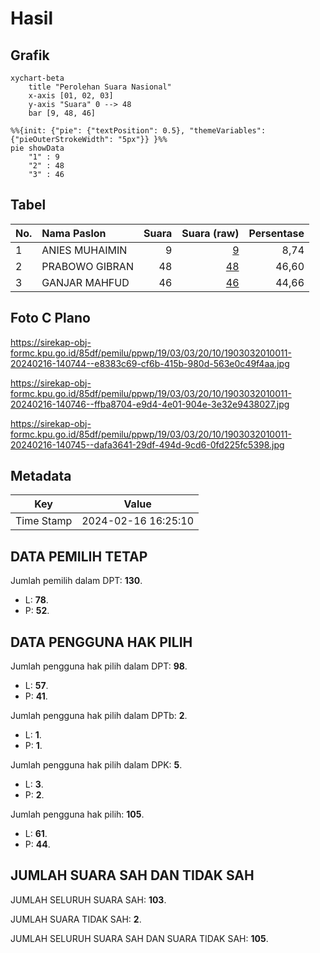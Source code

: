# Hasil

## Grafik

```mermaid
xychart-beta
    title "Perolehan Suara Nasional"
    x-axis [01, 02, 03]
    y-axis "Suara" 0 --> 48
    bar [9, 48, 46]
```

```mermaid
%%{init: {"pie": {"textPosition": 0.5}, "themeVariables": {"pieOuterStrokeWidth": "5px"}} }%%
pie showData
    "1" : 9
    "2" : 48
    "3" : 46
```

## Tabel

| No. | Nama Paslon    | Suara | Suara (raw) | Persentase |
|:--- |:-------------- | -----:| -----------:| ----------:|
| 1   | ANIES MUHAIMIN | 9     | [9][p-1]    | 8,74       |
| 2   | PRABOWO GIBRAN | 48    | [48][p-2]   | 46,60      |
| 3   | GANJAR MAHFUD  | 46    | [46][p-3]   | 44,66      |


[p-1]: https://github.com/gigit-pemilu/pemilu-2024/blob/main/pilpres/hitung-suara/sub/19-kepulauan-bangka-belitung/sub/03-bangka-selatan/sub/03-airgegas/sub/2010-tepus/sub/011-tps/sub/paslon-1.txt
[p-2]: https://github.com/gigit-pemilu/pemilu-2024/blob/main/pilpres/hitung-suara/sub/19-kepulauan-bangka-belitung/sub/03-bangka-selatan/sub/03-airgegas/sub/2010-tepus/sub/011-tps/sub/paslon-2.txt
[p-3]: https://github.com/gigit-pemilu/pemilu-2024/blob/main/pilpres/hitung-suara/sub/19-kepulauan-bangka-belitung/sub/03-bangka-selatan/sub/03-airgegas/sub/2010-tepus/sub/011-tps/sub/paslon-3.txt

## Foto C Plano

https://sirekap-obj-formc.kpu.go.id/85df/pemilu/ppwp/19/03/03/20/10/1903032010011-20240216-140744--e8383c69-cf6b-415b-980d-563e0c49f4aa.jpg

https://sirekap-obj-formc.kpu.go.id/85df/pemilu/ppwp/19/03/03/20/10/1903032010011-20240216-140746--ffba8704-e9d4-4e01-904e-3e32e9438027.jpg

https://sirekap-obj-formc.kpu.go.id/85df/pemilu/ppwp/19/03/03/20/10/1903032010011-20240216-140745--dafa3641-29df-494d-9cd6-0fd225fc5398.jpg


## Metadata

| Key        | Value               |
| ---------- | ------------------- |
| Time Stamp | 2024-02-16 16:25:10 |


## DATA PEMILIH TETAP

Jumlah pemilih dalam DPT: **130**.
 * L: **78**.
 * P: **52**.

## DATA PENGGUNA HAK PILIH

Jumlah pengguna hak pilih dalam DPT: **98**.
 * L: **57**.
 * P: **41**.

Jumlah pengguna hak pilih dalam DPTb: **2**.
 * L: **1**.
 * P: **1**.

Jumlah pengguna hak pilih dalam DPK: **5**.
 * L: **3**.
 * P: **2**.

Jumlah pengguna hak pilih: **105**.
 * L: **61**.
 * P: **44**.

## JUMLAH SUARA SAH DAN TIDAK SAH

JUMLAH SELURUH SUARA SAH: **103**.

JUMLAH SUARA TIDAK SAH: **2**.

JUMLAH SELURUH SUARA SAH DAN SUARA TIDAK SAH: **105**.


